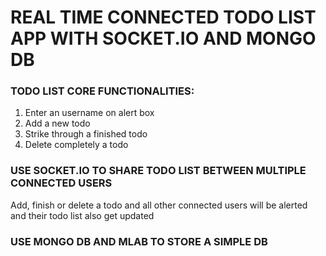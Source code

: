 # REAL TIME CONNECTED TODO LIST APP WITH SOCKET.IO AND MONGO DB

### TODO LIST CORE FUNCTIONALITIES:
1. Enter an username on alert box
2. Add a new todo
3. Strike through a finished todo
4. Delete completely a todo

### USE SOCKET.IO TO SHARE TODO LIST BETWEEN MULTIPLE CONNECTED USERS
Add, finish or delete a todo and all other connected users will be alerted and their todo list also get updated

### USE MONGO DB AND MLAB TO STORE A SIMPLE DB